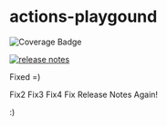 # actions-playgound

![Coverage Badge](https://img.shields.io/endpoint?url=https://gist.githubusercontent.com/taksan/ebeaf38ec43a8e3c021a1c92126b49f9/raw/actions-playgound__heads_main.json )


[![release notes](https://github.com/taksan/actions-playgound/actions/workflows/test.yml/badge.svg)](https://github.com/taksan/actions-playgound/actions/workflows/test.yml)

Fixed =)

Fix2
Fix3
Fix4
Fix Release Notes
Again!

:)

